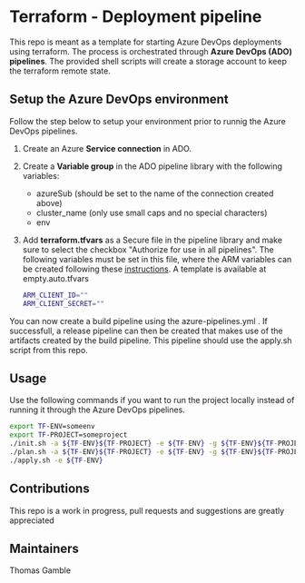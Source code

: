 # **Terraform - Deployment pipeline**

This repo is meant as a template for starting Azure DevOps deployments using terraform. The process is orchestrated through **Azure DevOps (ADO) pipelines**. The provided shell scripts will create a storage account to keep the terraform remote state. 

## Setup the Azure DevOps environment

Follow the step below to setup your environment prior to runnig the Azure DevOps pipelines.

1. Create an Azure **Service connection** in ADO.

2. Create a **Variable group** in the ADO pipeline library with the following variables:
    - azureSub (should be set to the name of the connection created above)
    - cluster_name (only use small caps and no special characters)
    - env

3. Add **terraform.tfvars** as a Secure file in the pipeline library and make sure to select the checkbox "Authorize for use in all pipelines". The following variables must be set in this file, where the ARM variables can be created following these [instructions](https://www.terraform.io/docs/providers/azurerm/auth/service_principal_client_secret.html).  A template is available at empty.auto.tfvars

    ```bash
    ARM_CLIENT_ID=""
    ARM_CLIENT_SECRET=""
    ```

You can now create a build pipeline using the azure-pipelines.yml  . If successfull, a release pipeline can then be created that makes use of the artifacts created by the build pipeline.  This pipeline should use the apply.sh script from this repo.

## Usage

Use the following commands if you want to run the project locally instead of running it through the Azure DevOps pipelines.

  ```bash
  export TF-ENV=someenv
  export TF-PROJECT=someproject
  ./init.sh -a ${TF-ENV}${TF-PROJECT} -e ${TF-ENV} -g ${TF-ENV}${TF-PROJECT}
  ./plan.sh -a ${TF-ENV}${TF-PROJECT} -e ${TF-ENV} -g ${TF-ENV}${TF-PROJECT}
  ./apply.sh -e ${TF-ENV}
  ```

## Contributions

This repo is a work in progress, pull requests and suggestions are greatly appreciated

## Maintainers

Thomas Gamble 
